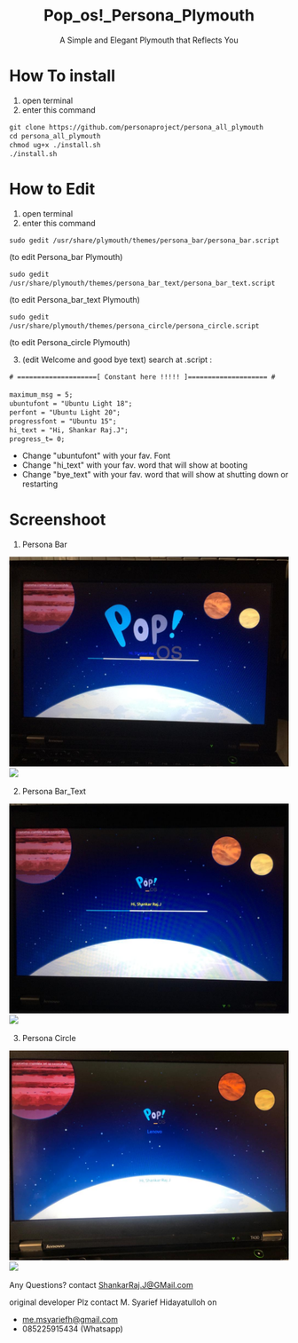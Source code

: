 <div align="center">
	<h1>Pop_os!_Persona_Plymouth</h1>
	<p>A Simple and Elegant Plymouth that Reflects You</p>
</div>



# How To install

1. open terminal
2. enter this command
```
git clone https://github.com/personaproject/persona_all_plymouth
cd persona_all_plymouth
chmod ug+x ./install.sh
./install.sh
```
# How to Edit

1. open terminal
2. enter this command
```
sudo gedit /usr/share/plymouth/themes/persona_bar/persona_bar.script
```
(to edit Persona_bar Plymouth)

```
sudo gedit /usr/share/plymouth/themes/persona_bar_text/persona_bar_text.script
```
(to edit Persona_bar_text Plymouth)

```
sudo gedit /usr/share/plymouth/themes/persona_circle/persona_circle.script
```
(to edit Persona_circle Plymouth)


3. (edit Welcome and good bye text) search at .script :
```
# ====================[ Constant here !!!!! ]==================== #

maximum_msg = 5;
ubuntufont = "Ubuntu Light 18";
perfont = "Ubuntu Light 20";
progressfont = "Ubuntu 15";
hi_text = "Hi, Shankar Raj.J";
progress_t= 0;

```
  * Change "ubuntufont"  with your fav. Font
  * Change "hi_text"  with your fav. word that will show at booting
  * Change "bye_text"  with your fav. word that will show at shutting down or restarting


# Screenshoot
1. Persona Bar
<img src="ProgressBar.jpg">
<img src="preview persona_bar.png">
	
2. Persona Bar_Text
<img src="ProgressBarAndText.jpg">
<img src="preview persona_bar_text.png">


3. Persona Circle
<img src="Spinner.jpg">
<img src="preview persona_circle.gif">



Any Questions?
contact ShankarRaj.J@GMail.com


original developer Plz contact M. Syarief Hidayatulloh on
* me.msyariefh@gmail.com
* 085225915434 (Whatsapp)

